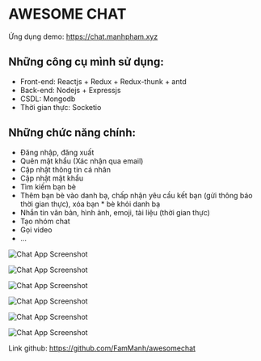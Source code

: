 # AWESOME CHAT
Ứng dụng demo: https://chat.manhpham.xyz

## Những công cụ mình sử dụng:
* Front-end: Reactjs + Redux + Redux-thunk + antd
* Back-end: Nodejs + Expressjs
* CSDL: Mongodb
* Thời gian thực: Socketio

## Những chức năng chính: 
* Đăng nhập, đăng xuất
* Quên mật khẩu (Xác nhận qua email)
* Cập nhật thông tin cá nhân
* Cập nhật mật khẩu
* Tìm kiếm bạn bè
* Thêm bạn bè vào danh bạ, chấp nhận yêu cầu kết bạn (gửi thông báo thời gian thực), xóa bạn * bè khỏi danh bạ
* Nhắn tin văn bản, hình ảnh, emoji, tài liệu (thời gian thực)
* Tạo nhóm chat
* Gọi video
* ...

![Chat App Screenshot](https://chat.manhpham.xyz/public/images/message/1592250848387-39eb8a35-21a9-4116-8238-060955290b2a.jpg)

![Chat App Screenshot](https://chat.manhpham.xyz/public/images/message/1592250848006-8ebfaa1a-7e44-43a8-a061-dfb389a22f91.jpg)

![Chat App Screenshot](https://chat.manhpham.xyz/public/images/message/1592250848200-35af8671-bf54-4aab-887d-b9a8318c2198.jpg)

![Chat App Screenshot](https://chat.manhpham.xyz/public/images/message/1592250849555-e482b010-dcad-4106-a620-92271b3f5617.jpg)

![Chat App Screenshot](https://chat.manhpham.xyz/public/images/message/1592250850534-30fa7b7c-7469-4773-82f1-2ed44665fdd9.jpg)

![Chat App Screenshot](https://chat.manhpham.xyz/public/images/message/1592250850811-612df5f5-87d8-4427-bc4a-2079163e413c.jpg)

Link github: https://github.com/FamManh/awesomechat
